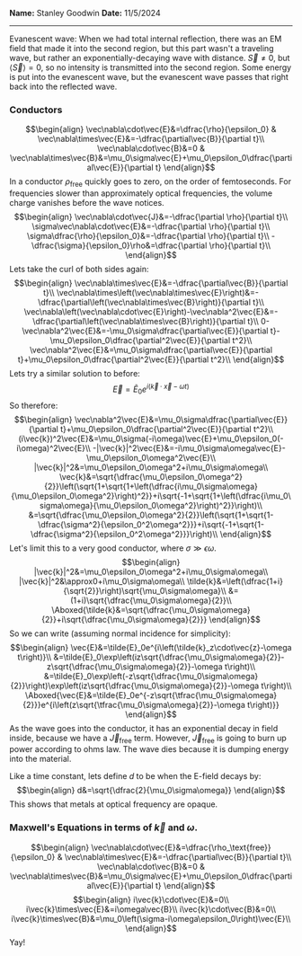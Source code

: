 **Name:** Stanley Goodwin
**Date:** 11/5/2024

---

Evanescent wave: When we had total internal reflection, there was an EM field that made it into the second region, but this part wasn't a traveling wave, but rather an exponentially-decaying wave with distance. $\vec{S}\ne0$, but $\langle\vec{S}\rangle=0$, so no intensity is transmitted into the second region. Some energy is put into the evanescent wave, but the evanescent wave passes that right back into the reflected wave.

### Conductors
$$\begin{align}
\vec\nabla\cdot\vec{E}&=\dfrac{\rho}{\epsilon_0} & 
\vec\nabla\times\vec{E}&=-\dfrac{\partial\vec{B}}{\partial t}\\
\vec\nabla\cdot\vec{B}&=0 & 
\vec\nabla\times\vec{B}&=\mu_0\sigma\vec{E}+\mu_0\epsilon_0\dfrac{\partial\vec{E}}{\partial t}
\end{align}$$
In a conductor $\rho_\text{free}$ quickly goes to zero, on the order of femtoseconds. For frequencies slower than approximately optical frequencies, the volume charge vanishes before the wave notices.
$$\begin{align}
\vec\nabla\cdot\vec{J}&=-\dfrac{\partial \rho}{\partial t}\\
\sigma\vec\nabla\cdot\vec{E}&=-\dfrac{\partial \rho}{\partial t}\\
\sigma\dfrac{\rho}{\epsilon_0}&=-\dfrac{\partial \rho}{\partial t}\\
-\dfrac{\sigma}{\epsilon_0}\rho&=\dfrac{\partial \rho}{\partial t}\\
\end{align}$$
Lets take the curl of both sides again:
$$\begin{align}
\vec\nabla\times\vec{E}&=-\dfrac{\partial\vec{B}}{\partial t}\\
\vec\nabla\times\left(\vec\nabla\times\vec{E}\right)&=-\dfrac{\partial\left(\vec\nabla\times\vec{B}\right)}{\partial t}\\
\vec\nabla\left(\vec\nabla\cdot\vec{E}\right)-\vec\nabla^2\vec{E}&=-\dfrac{\partial\left(\vec\nabla\times\vec{B}\right)}{\partial t}\\
0-\vec\nabla^2\vec{E}&=-\mu_0\sigma\dfrac{\partial\vec{E}}{\partial t}-\mu_0\epsilon_0\dfrac{\partial^2\vec{E}}{\partial t^2}\\
\vec\nabla^2\vec{E}&=\mu_0\sigma\dfrac{\partial\vec{E}}{\partial t}+\mu_0\epsilon_0\dfrac{\partial^2\vec{E}}{\partial t^2}\\
\end{align}$$
Lets try a similar solution to before:
$$\vec{E}=\tilde{E}_0e^{i\left(\vec{k}\cdot\vec{x}-\omega t\right)}$$
So therefore:
$$\begin{align}
\vec\nabla^2\vec{E}&=\mu_0\sigma\dfrac{\partial\vec{E}}{\partial t}+\mu_0\epsilon_0\dfrac{\partial^2\vec{E}}{\partial t^2}\\
(i\vec{k})^2\vec{E}&=\mu_0\sigma(-i\omega)\vec{E}+\mu_0\epsilon_0(-i\omega)^2\vec{E}\\
-|\vec{k}|^2\vec{E}&=-i\mu_0\sigma\omega\vec{E}-\mu_0\epsilon_0\omega^2\vec{E}\\
|\vec{k}|^2&=\mu_0\epsilon_0\omega^2+i\mu_0\sigma\omega\\
\vec{k}&=\sqrt{\dfrac{\mu_0\epsilon_0\omega^2}{2}}\left(\sqrt{1+\sqrt{1+\left(\dfrac{i\mu_0\sigma\omega}{\mu_0\epsilon_0\omega^2}\right)^2}}+i\sqrt{-1+\sqrt{1+\left(\dfrac{i\mu_0\sigma\omega}{\mu_0\epsilon_0\omega^2}\right)^2}}\right)\\
&=\sqrt{\dfrac{\mu_0\epsilon_0\omega^2}{2}}\left(\sqrt{1+\sqrt{1-\dfrac{\sigma^2}{\epsilon_0^2\omega^2}}}+i\sqrt{-1+\sqrt{1-\dfrac{\sigma^2}{\epsilon_0^2\omega^2}}}\right)\\
\end{align}$$
Let's limit this to a very good conductor, where $\sigma\gg\epsilon\omega$.
$$\begin{align}
|\vec{k}|^2&=\mu_0\epsilon_0\omega^2+i\mu_0\sigma\omega\\
|\vec{k}|^2&\approx0+i\mu_0\sigma\omega\\
\tilde{k}&=\left(\dfrac{1+i}{\sqrt{2}}\right)\sqrt{\mu_0\sigma\omega}\\
&=(1+i)\sqrt{\dfrac{\mu_0\sigma\omega}{2}}\\
\Aboxed{\tilde{k}&=\sqrt{\dfrac{\mu_0\sigma\omega}{2}}+i\sqrt{\dfrac{\mu_0\sigma\omega}{2}}}
\end{align}$$
So we can write (assuming normal incidence for simplicity):
$$\begin{align}
\vec{E}&=\tilde{E}_0e^{i\left(\tilde{k}_z\cdot\vec{z}-\omega t\right)}\\
&=\tilde{E}_0\exp\left(iz\sqrt{\dfrac{\mu_0\sigma\omega}{2}}-z\sqrt{\dfrac{\mu_0\sigma\omega}{2}}-\omega t\right)\\
&=\tilde{E}_0\exp\left(-z\sqrt{\dfrac{\mu_0\sigma\omega}{2}}\right)\exp\left(iz\sqrt{\dfrac{\mu_0\sigma\omega}{2}}-\omega t\right)\\
\Aboxed{\vec{E}&=\tilde{E}_0e^{-z\sqrt{\tfrac{\mu_0\sigma\omega}{2}}}e^{i\left(z\sqrt{\tfrac{\mu_0\sigma\omega}{2}}-\omega t\right)}}
\end{align}$$
As the wave goes into the conductor, it has an exponential decay in field inside, because we have a $\vec{J}_\text{free}$ term. However, $\vec{J}_\text{free}$ is going to burn up power according to ohms law. The wave dies because it is dumping energy into the material.

Like a time constant, lets define $d$ to be when the E-field decays by:
$$\begin{align}
d&=\sqrt{\dfrac{2}{\mu_0\sigma\omega}}
\end{align}$$
This shows that metals at optical frequency are opaque.


### Maxwell's Equations in terms of $\vec{k}$ and $\omega$.
$$\begin{align}
\vec\nabla\cdot\vec{E}&=\dfrac{\rho_\text{free}}{\epsilon_0} & 
\vec\nabla\times\vec{E}&=-\dfrac{\partial\vec{B}}{\partial t}\\
\vec\nabla\cdot\vec{B}&=0 & 
\vec\nabla\times\vec{B}&=\mu_0\sigma\vec{E}+\mu_0\epsilon_0\dfrac{\partial\vec{E}}{\partial t}
\end{align}$$
$$\begin{align}
i\vec{k}\cdot\vec{E}&=0\\
i\vec{k}\times\vec{E}&=i\omega\vec{B}\\
i\vec{k}\cdot\vec{B}&=0\\
i\vec{k}\times\vec{B}&=\mu_0\left(\sigma-i\omega\epsilon_0\right)\vec{E}\\
\end{align}$$
Yay!


